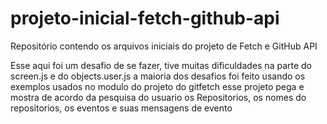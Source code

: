 # projeto-inicial-fetch-github-api
Repositório contendo os arquivos iniciais do projeto de Fetch e GitHub API

Esse aqui foi um desafio de se fazer, tive muitas dificuldades na parte do screen.js e do objects.user.js a maioria dos desafios foi feito usando os exemplos usados no modulo do projeto do gitfetch
esse projeto pega e mostra de acordo da pesquisa do usuario os Repositorios, os nomes do repositorios, os eventos e suas mensagens de evento